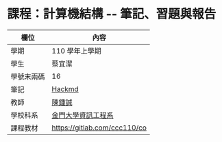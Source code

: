 # 課程：計算機結構 -- 筆記、習題與報告

欄位 | 內容
-----|--------
學期 | 110 學年上學期
學生 |  蔡宜潔
學號末兩碼 | 16
筆記 |[Hackmd](https://hackmd.io/@jenny126/BJBDcYnVF/%2FAFYnAK_6QxuMJe03VFjKPg)
教師 | [陳鍾誠](https://www.nqu.edu.tw/educsie/index.php?act=blog&code=list&ids=4)
學校科系 | [金門大學資訊工程系](https://www.nqu.edu.tw/educsie/index.php)
課程教材 | https://gitlab.com/ccc110/co

